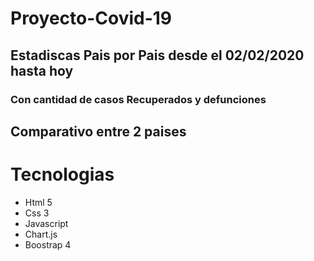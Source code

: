 # Proyecto-Covid-19

## Estadiscas Pais por Pais desde el 02/02/2020 hasta hoy
### Con cantidad de casos Recuperados y defunciones
## Comparativo entre 2 paises

# Tecnologias

- Html 5
- Css 3
- Javascript
- Chart.js
- Boostrap 4
